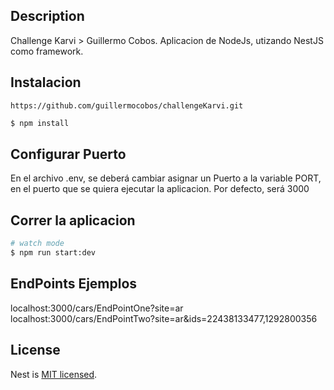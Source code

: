 ## Description

Challenge Karvi > Guillermo Cobos. 
Aplicacion de NodeJs, utizando NestJS como framework.

## Instalacion

```Clonar Repositorio desde 
https://github.com/guillermocobos/challengeKarvi.git
```

```bash
$ npm install
```
## Configurar Puerto
En el archivo .env, se deberá cambiar asignar un Puerto a la variable PORT, en el puerto que se quiera ejecutar la aplicacion. Por defecto, será 3000
## Correr la aplicacion

```bash
# watch mode
$ npm run start:dev

```


## EndPoints Ejemplos

localhost:3000/cars/EndPointOne?site=ar
localhost:3000/cars/EndPointTwo?site=ar&ids=22438133477,1292800356

## License

Nest is [MIT licensed](LICENSE).
